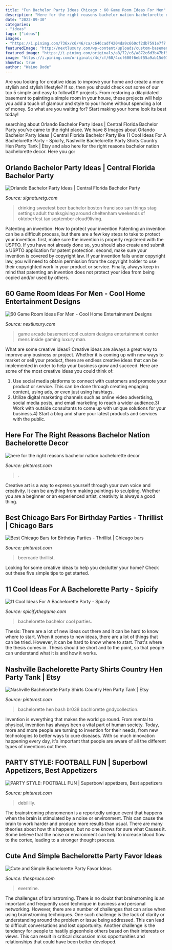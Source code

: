 ```yaml
---
title: "Fun Bachelor Party Ideas Chicago : 60 Game Room Ideas For Men"
description: "Here for the right reasons bachelor nation bachelorette decor"
date: "2022-09-30"
categories:
- "ideas"
tags: ["ideas"]
images:
- "https://i.pinimg.com/736x/c6/46/ca/c646cadf4204da9c660cf2db7591e7f7.jpg"
featuredImage: "http://nextluxury.com/wp-content/uploads/custom-basement-arcade-mens-game-room-ideas.jpg"
featured_image: "https://i.pinimg.com/originals/a8/72/c6/a872c6d3b47bf9bdb822b187f5e6fc88.jpg"
image: "https://i.pinimg.com/originals/4c/cf/60/4ccf600f6ebf55a9ab15d0700d9867c4.jpg"
ShowToc: true
author: "Waino Bode"
---
```



Are you looking for creative ideas to improve your home and create a more stylish and stylish lifestyle? If so, then you should check out some of our top 5 simple and easy to followDIY projects. From restoring a dilapidated basement to painting a simple room in your house, these projects will help you add a touch of glamour and style to your home without spending a lot of money. So what are you waiting for? Start making your home look its best today!

	

		
searching about Orlando Bachelor Party Ideas | Central Florida Bachelor Party you've came to the right place. We have 8 Images about Orlando Bachelor Party Ideas | Central Florida Bachelor Party like 11 Cool Ideas For A Bachelorette Party - Spicify, Nashville Bachelorette Party Shirts Country Hen Party Tank | Etsy and also here for the right reasons bachelor nation bachelorette decor. Here you go:
		
    
## Orlando Bachelor Party Ideas | Central Florida Bachelor Party

<img loading=lazy src="https://www.signaturetg.com/wp-content/uploads/2017/06/men-drinking-beer_81046122.jpg" onerror="this.onerror=null;this.src='https://tse1.mm.bing.net/th?id=OIP.4DXt1FcuXmPWoeXSgdZ3NgHaD2&amp;pid=15.1';" alt="Orlando Bachelor Party Ideas | Central Florida Bachelor Party">

_Source: signaturetg.com_

>drinking sweetest beer bachelor boston francisco san things stag settings adult thanksgiving around cheltenham weekends sf oktoberfest tax september cloud9living. 

	

Patenting an invention: How to protect your invention
Patenting an invention can be a difficult process, but there are a few key steps to take to protect your invention. first, make sure the invention is properly registered with the USPTO. If you have not already done so, you should also create and submit a USPTO application for patent protection. second, make sure your invention is covered by copyright law. If your invention falls under copyright law, you will need to obtain permission from the copyright holder to use their copyrighted work in your product or service. Finally, always keep in mind that patenting an invention does not protect your idea from being copied and/or used by others.

    
## 60 Game Room Ideas For Men - Cool Home Entertainment Designs

<img loading=lazy src="http://nextluxury.com/wp-content/uploads/custom-basement-arcade-mens-game-room-ideas.jpg" onerror="this.onerror=null;this.src='https://tse1.mm.bing.net/th?id=OIP.ZD759jIoB-J-3CPaoaGRIAHaFQ&amp;pid=15.1';" alt="60 Game Room Ideas For Men - Cool Home Entertainment Designs">

_Source: nextluxury.com_

>game arcade basement cool custom designs entertainment center mens inside gaming luxury man. 

	

What are some creative ideas?
Creative ideas are always a great way to improve any business or project. Whether it is coming up with new ways to market or sell your product, there are endless creative ideas that can be implemented in order to help your business grow and succeed. Here are some of the most creative ideas you could think of:
1) Use social media platforms to connect with customers and promote your product or service. This can be done through creating engaging content, using ads, or even just using hashtags.
2) Utilize digital marketing channels such as online video advertising, social media posts, and email marketing to reach a wider audience.3) Work with outside consultants to come up with unique solutions for your business.4) Start a blog and share your latest products and services with the public.

    
## Here For The Right Reasons Bachelor Nation Bachelorette Decor

<img loading=lazy src="https://i.pinimg.com/originals/4c/cf/60/4ccf600f6ebf55a9ab15d0700d9867c4.jpg" onerror="this.onerror=null;this.src='https://tse3.mm.bing.net/th?id=OIP.YCWWx2iIWlDR-c2uLF0-WQHaJ4&amp;pid=15.1';" alt="here for the right reasons bachelor nation bachelorette decor">

_Source: pinterest.com_

>. 

	

Creative art is a way to express yourself through your own voice and creativity. It can be anything from making paintings to sculpting. Whether you are a beginner or an experienced artist, creativity is always a good thing.

    
## Best Chicago Bars For Birthday Parties - Thrillist | Chicago Bars

<img loading=lazy src="https://i.pinimg.com/originals/a8/72/c6/a872c6d3b47bf9bdb822b187f5e6fc88.jpg" onerror="this.onerror=null;this.src='https://tse3.mm.bing.net/th?id=OIP.p6QEabvujcTDp_q6xTtjSgHaFA&amp;pid=15.1';" alt="Best Chicago Bars for Birthday Parties - Thrillist | Chicago bars">

_Source: pinterest.com_

>beercade thrillist. 

	

Looking for some creative ideas to help you declutter your home? Check out these five simple tips to get started.

    
## 11 Cool Ideas For A Bachelorette Party - Spicify

<img loading=lazy src="http://spicifythegame.com/wp-content/uploads/blog_posts/11_cool_ideas_bachelorette_party/cover_zoriana-stakhniv-347487_medium.jpg" onerror="this.onerror=null;this.src='https://tse4.mm.bing.net/th?id=OIP.gOEfXmvAVPY_XH61d8edXgHaE8&amp;pid=15.1';" alt="11 Cool Ideas For A Bachelorette Party - Spicify">

_Source: spicifythegame.com_

>bachelorette bachelor cool parties. 

	

Thesis: There are a lot of new ideas out there and it can be hard to know where to start.
When it comes to new ideas, there are a lot of things that can be tried. However, it can be hard to know where to start. That's where the thesis comes in. Thesis should be short and to the point, so that people can understand what it is and how it works.

    
## Nashville Bachelorette Party Shirts Country Hen Party Tank | Etsy

<img loading=lazy src="https://i.pinimg.com/736x/fb/d0/c0/fbd0c0d773c355f328350790dd45b1b2.jpg" onerror="this.onerror=null;this.src='https://tse3.mm.bing.net/th?id=OIP.FKLxn3jKr_aH0ImgDan6wwAAAA&amp;pid=15.1';" alt="Nashville Bachelorette Party Shirts Country Hen Party Tank | Etsy">

_Source: pinterest.com_

>bachelorette hen bash br038 bachlorette gndycollection. 

	

Invention is everything that makes the world go round. From mental to physical, invention has always been a vital part of human society. Today, more and more people are turning to invention for their needs, from new technologies to better ways to cure diseases. With so much innovation happening every day, it's important that people are aware of all the different types of inventions out there.

    
## PARTY STYLE: FOOTBALL FUN | Superbowl Appetizers, Best Appetizers

<img loading=lazy src="https://i.pinimg.com/736x/c6/46/ca/c646cadf4204da9c660cf2db7591e7f7.jpg" onerror="this.onerror=null;this.src='https://tse3.mm.bing.net/th?id=OIP.so0uj_eLXwW3mKUzsm_HLAHaKX&amp;pid=15.1';" alt="PARTY STYLE: FOOTBALL FUN | Superbowl appetizers, Best appetizers">

_Source: pinterest.com_

>debililly. 

	

The brainstroming phenomenon is a reportedly unique event that happens when the brain is stimulated by a noise or environment. This can cause the brain to work harder and produce more results than usual. There are many theories about how this happens, but no one knows for sure what Causes it. Some believe that the noise or environment can help to increase blood flow to the cortex, leading to a stronger thought process.

    
## Cute And Simple Bachelorette Party Favor Ideas

<img loading=lazy src="https://www.thespruce.com/thmb/R76gbE8F0i1KvzUqh4WPTz9km4M=/960x0/filters:no_upscale():max_bytes(150000):strip_icc()/bachelorette-5-56b82aa75f9b5829f83daa8b.jpg" onerror="this.onerror=null;this.src='https://tse4.mm.bing.net/th?id=OIP.bqeRvoJwBHQ0snyO-b5UigHaKJ&amp;pid=15.1';" alt="Cute and Simple Bachelorette Party Favor Ideas">

_Source: thespruce.com_

>evermine. 

	

The challenges of brainstroming.
There is no doubt that brainstroming is an important and frequently used technique in business and personal networking. However, there are a number of challenges that can arise when using brainstroming techniques. One such challenge is the lack of clarity or understanding around the problem or issue being addressed. This can lead to difficult conversations and lost opportunity. Another challenge is the tendency for people to hastily pigeonhole others based on their interests or views. This can result in critical discussion miss opportunities and relationships that could have been better developed.


